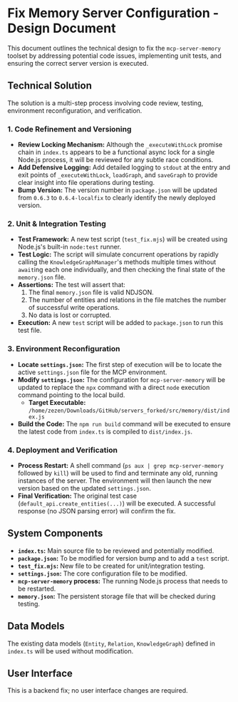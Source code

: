 # Fix Memory Server Configuration - Design Document

This document outlines the technical design to fix the `mcp-server-memory` toolset by addressing potential code issues, implementing unit tests, and ensuring the correct server version is executed.

## Technical Solution

The solution is a multi-step process involving code review, testing, environment reconfiguration, and verification.

### 1. Code Refinement and Versioning
- **Review Locking Mechanism:** Although the `_executeWithLock` promise chain in `index.ts` appears to be a functional async lock for a single Node.js process, it will be reviewed for any subtle race conditions.
- **Add Defensive Logging:** Add detailed logging to `stdout` at the entry and exit points of `_executeWithLock`, `loadGraph`, and `saveGraph` to provide clear insight into file operations during testing.
- **Bump Version:** The version number in `package.json` will be updated from `0.6.3` to `0.6.4-localfix` to clearly identify the newly deployed version.

### 2. Unit & Integration Testing
- **Test Framework:** A new test script (`test_fix.mjs`) will be created using Node.js's built-in `node:test` runner.
- **Test Logic:** The script will simulate concurrent operations by rapidly calling the `KnowledgeGraphManager`'s methods multiple times without `await`ing each one individually, and then checking the final state of the `memory.json` file.
- **Assertions:** The test will assert that:
    1. The final `memory.json` file is valid NDJSON.
    2. The number of entities and relations in the file matches the number of successful write operations.
    3. No data is lost or corrupted.
- **Execution:** A new `test` script will be added to `package.json` to run this test file.

### 3. Environment Reconfiguration
- **Locate `settings.json`:** The first step of execution will be to locate the active `settings.json` file for the MCP environment.
- **Modify `settings.json`:** The configuration for `mcp-server-memory` will be updated to replace the `npx` command with a direct `node` execution command pointing to the local build.
    - **Target Executable:** `/home/zezen/Downloads/GitHub/servers_forked/src/memory/dist/index.js`
- **Build the Code:** The `npm run build` command will be executed to ensure the latest code from `index.ts` is compiled to `dist/index.js`.

### 4. Deployment and Verification
- **Process Restart:** A shell command (`ps aux | grep mcp-server-memory` followed by `kill`) will be used to find and terminate any old, running instances of the server. The environment will then launch the new version based on the updated `settings.json`.
- **Final Verification:** The original test case (`default_api.create_entities(...)`) will be executed. A successful response (no JSON parsing error) will confirm the fix.

## System Components
- **`index.ts`:** Main source file to be reviewed and potentially modified.
- **`package.json`:** To be modified for version bump and to add a `test` script.
- **`test_fix.mjs`:** New file to be created for unit/integration testing.
- **`settings.json`:** The core configuration file to be modified.
- **`mcp-server-memory` process:** The running Node.js process that needs to be restarted.
- **`memory.json`:** The persistent storage file that will be checked during testing.

## Data Models
The existing data models (`Entity`, `Relation`, `KnowledgeGraph`) defined in `index.ts` will be used without modification.

## User Interface
This is a backend fix; no user interface changes are required.